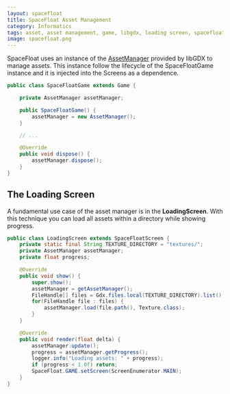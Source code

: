 ```yaml
---
layout: spacefloat
title: SpaceFloat Asset Management
category: Informatics
tags: asset, asset management, game, libgdx, loading screen, spacefloat
image: spacefloat.png
---
```

SpaceFloat uses an instance of the [AssetManager](https://github.com/libgdx/libgdx/wiki/Managing-your-assets) provided by libGDX to manage assets. This instance follow the lifecycle of the SpaceFloatGame instance and it is injected into the Screens as a dependence.

```java
public class SpaceFloatGame extends Game {

	private AssetManager assetManager;

	public SpaceFloatGame() {
		assetManager = new AssetManager();
	}

	// ...

	@Override
	public void dispose() {
		assetManager.dispose();
	}
}
```
## The Loading Screen

A fundamental use case of the asset manager is in the **LoadingScreen**. With this technique you can load all assets within a directory while showing progress.

```java
public class LoadingScreen extends SpaceFloatScreen {
	private static final String TEXTURE_DIRECTORY = "textures/";
	private AssetManager assetManager;
	private float progress;

	@Override
	public void show() {
		super.show();
		assetManager = getAssetManager();
		FileHandle[] files = Gdx.files.local(TEXTURE_DIRECTORY).list();
		for(FileHandle file : files) {
			assetManager.load(file.path(), Texture.class);
		}
	}

	@Override
	public void render(float delta) {
		assetManager.update();
		progress = assetManager.getProgress();
		logger.info("Loading assets: " + progress);
		if (progress < 1.0f) return;
		SpaceFloat.GAME.setScreen(ScreenEnumerator.MAIN);
	}
}
```
